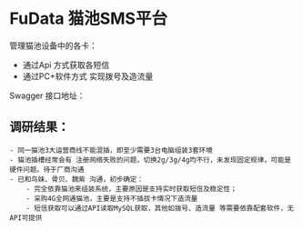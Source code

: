# FuData 猫池SMS平台

管理猫池设备中的各卡：
- 通过Api 方式获取各短信
- 通过PC+软件方式 实现拨号及造流量

Swagger 接口地址：


## 调研结果：
   
   	- 同一猫池3大运营商线不能混插，即至少需要3台电脑组装3套环境
   	- 猫池插槽经常会有 注册网络失败的问题，切换2g/3g/4g均不行，未发现固定规律，可能是硬件问题。待于厂商沟通
   	- 已和鸟妹、骨贝、魏紫 沟通，初步确定：
   		- 完全依靠猫池来组装系统，主要原因是支持实时获取短信及稳定性；
   		- 采购4G全网通猫池，主要是支持不插拔卡情况下造流量
   		- 短信获取可以通过API读取MySQL获取，其他如拨号、造流量 等需要依靠配套软件，无API可提供 